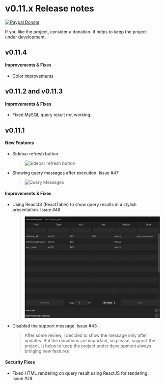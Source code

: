 # v0.11.x Release notes

[![Paypal Donate](https://img.shields.io/badge/paypal-donate-yellow.svg)](https://www.paypal.com/cgi-bin/webscr?cmd=_s-xclick&hosted_button_id=RSMB6DGK238V8)

If you like the project, consider a donation. It helps to keep the project under development.

## v0.11.4

#### Improvements & Fixes

- Color improvements

## v0.11.2 and v0.11.3

#### Improvements & Fixes

- Fixed MySQL query result not working.

## v0.11.1

#### New Features

- Sidebar refresh button
  > ![Sidebar refresh button](https://raw.githubusercontent.com/mtxr/vscode-sqltools/master/static/sidebar-refresh.png)
- Showing query messages after execution. Issue #47
  > ![Query Messages](https://raw.githubusercontent.com/mtxr/vscode-sqltools/master/static/query-messages.png)

#### Improvements & Fixes

- Using ReactJS (ReactTable) to show query results in a stylish presentation. Issue #46
  > ![Results table](https://raw.githubusercontent.com/mtxr/vscode-sqltools/master/static/results-table.png)
- Disabled the support message. Issue #43
  > After some review, I decided to show the message only after updates. But the donations are important, so please, support the project. It helps to keep the project under development always bringing new features

#### Security Fixes

- Fixed HTML rendering on query result using ReactJS for rendering. Issue #29
